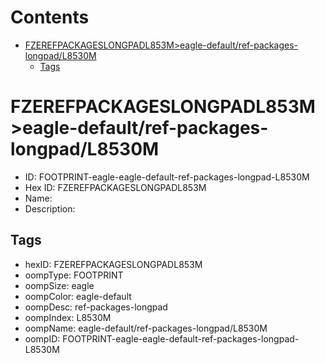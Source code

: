 



Contents
========

* [FZEREFPACKAGESLONGPADL853M>eagle-default/ref-packages-longpad/L8530M](#fzerefpackageslongpadl853meagle-defaultref-packages-longpadl8530m)
	* [Tags](#tags)

# FZEREFPACKAGESLONGPADL853M>eagle-default/ref-packages-longpad/L8530M

- ID: FOOTPRINT-eagle-eagle-default-ref-packages-longpad-L8530M
- Hex ID: FZEREFPACKAGESLONGPADL853M
- Name: 
- Description: 

## Tags

- hexID: FZEREFPACKAGESLONGPADL853M
- oompType: FOOTPRINT
- oompSize: eagle
- oompColor: eagle-default
- oompDesc: ref-packages-longpad
- oompIndex: L8530M
- oompName: eagle-default/ref-packages-longpad/L8530M
- oompID: FOOTPRINT-eagle-eagle-default-ref-packages-longpad-L8530M
